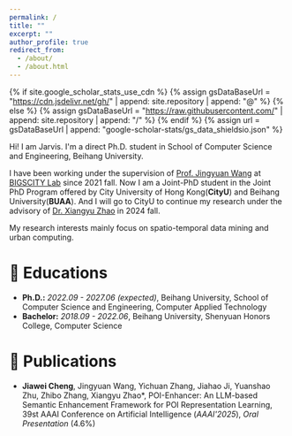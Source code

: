 ```yaml
---
permalink: /
title: ""
excerpt: ""
author_profile: true
redirect_from: 
  - /about/
  - /about.html
---
```


{% if site.google_scholar_stats_use_cdn %}
{% assign gsDataBaseUrl = "https://cdn.jsdelivr.net/gh/" | append: site.repository | append: "@" %}
{% else %}
{% assign gsDataBaseUrl = "https://raw.githubusercontent.com/" | append: site.repository | append: "/" %}
{% endif %}
{% assign url = gsDataBaseUrl | append: "google-scholar-stats/gs_data_shieldsio.json" %}

<span class='anchor' id='about-me'></span>

Hi! I am Jarvis. I'm a direct Ph.D. student in School of Computer Science and Engineering, Beihang University.

I have been working under the supervision of [Prof. Jingyuan Wang](https://www.bigscity.com/jingyuan-wang/) at [BIGSCITY Lab](https://www.bigscity.com/) since 2021 fall. Now I am a Joint-PhD student in the Joint PhD Program offered by City University of Hong Kong(**CityU**) and Beihang University(**BUAA**).
And I will go to CityU to continue my research under the advisory of [Dr. Xiangyu Zhao](https://zhaoxyai.github.io/) in 2024 fall.

My research interests mainly focus on spatio-temporal data mining and urban computing.



# 📖 Educations
- **Ph.D.:** *2022.09 - 2027.06 (expected)*, Beihang University, School of Computer Science and Engineering, Computer Applied Technology
- **Bachelor:** *2018.09 - 2022.06*, Beihang University, Shenyuan Honors College, Computer Science

# 📑 Publications
- **Jiawei Cheng**, Jingyuan Wang, Yichuan Zhang, Jiahao Ji, Yuanshao Zhu, Zhibo Zhang, Xiangyu Zhao*, POI-Enhancer: An LLM-based Semantic Enhancement Framework for POI Representation Learning, 39st AAAI Conference on Artificial Intelligence (*AAAI'2025*), *Oral Presentation* (4.6%)
